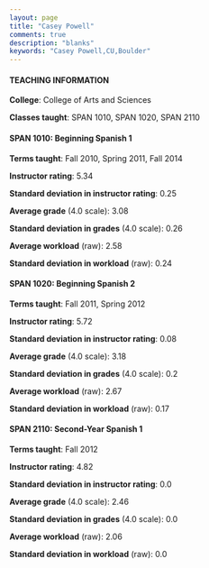 ```yaml
---
layout: page
title: "Casey Powell" 
comments: true
description: "blanks"
keywords: "Casey Powell,CU,Boulder"
---
```

<head>
<script src="https://ajax.googleapis.com/ajax/libs/jquery/2.1.3/jquery.min.js"></script>
<script src="https://dl.dropboxusercontent.com/s/pc42nxpaw1ea4o9/highcharts.js?dl=0"></script>
<!-- <script src="../assets/js/highcharts.js"></script> -->
<style type="text/css">@font-face {
	font-family: "Bebas Neue";
	src: url(https://www.filehosting.org/file/details/544349/BebasNeue Regular.otf) format("opentype");
	}
	h1.Bebas { 
		font-family: "Bebas Neue", Verdana, Tahoma;
	}
</style>
</head>
	   
#### TEACHING INFORMATION

**College**: College of Arts and Sciences

**Classes taught**: SPAN 1010, SPAN 1020, SPAN 2110

#### SPAN 1010: Beginning Spanish 1

**Terms taught**: Fall 2010, Spring 2011, Fall 2014

**Instructor rating**: 5.34

**Standard deviation in instructor rating**: 0.25

**Average grade** (4.0 scale): 3.08

**Standard deviation in grades** (4.0 scale): 0.26

**Average workload** (raw): 2.58

**Standard deviation in workload** (raw): 0.24

#### SPAN 1020: Beginning Spanish 2

**Terms taught**: Fall 2011, Spring 2012

**Instructor rating**: 5.72

**Standard deviation in instructor rating**: 0.08

**Average grade** (4.0 scale): 3.18

**Standard deviation in grades** (4.0 scale): 0.2

**Average workload** (raw): 2.67

**Standard deviation in workload** (raw): 0.17

#### SPAN 2110: Second-Year Spanish 1

**Terms taught**: Fall 2012

**Instructor rating**: 4.82

**Standard deviation in instructor rating**: 0.0

**Average grade** (4.0 scale): 2.46

**Standard deviation in grades** (4.0 scale): 0.0

**Average workload** (raw): 2.06

**Standard deviation in workload** (raw): 0.0


